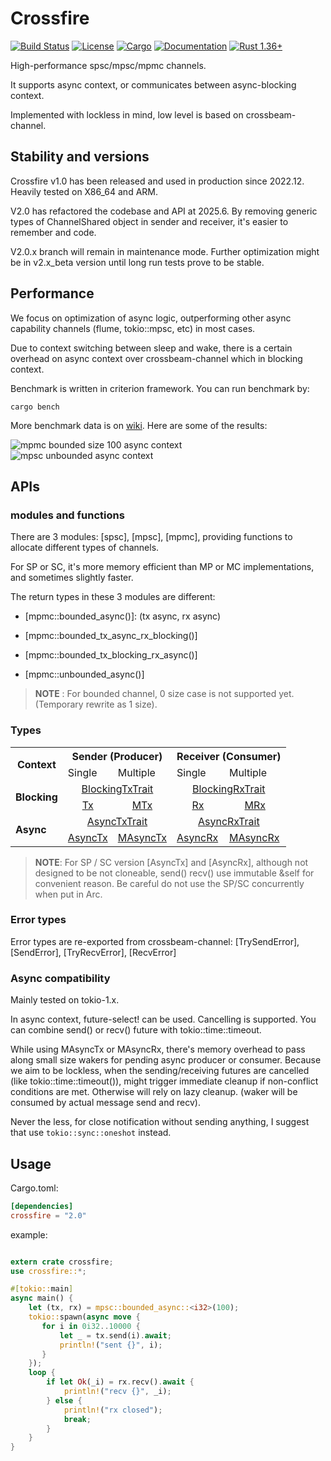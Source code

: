 # Crossfire

[![Build Status](https://github.com/frostyplanet/crossfire-rs/workflows/Rust/badge.svg)](
https://github.com/frostyplanet/crossfire-rs/actions)
[![License](https://img.shields.io/badge/license-MIT%20OR%20Apache--2.0-blue.svg)](
https://github.com/qignstor/crossfire-rs#license)
[![Cargo](https://img.shields.io/crates/v/crossfire.svg)](
https://crates.io/crates/crossfire)
[![Documentation](https://docs.rs/crossfire/badge.svg)](
https://docs.rs/crossfire)
[![Rust 1.36+](https://img.shields.io/badge/rust-1.36+-lightgray.svg)](
https://www.rust-lang.org)

High-performance spsc/mpsc/mpmc channels.

It supports async context, or communicates between async-blocking context.

Implemented with lockless in mind, low level is based on crossbeam-channel.

## Stability and versions

Crossfire v1.0 has been released and used in production since 2022.12. Heavily tested on X86_64 and ARM.

V2.0 has refactored the codebase and API at 2025.6. By removing generic types of ChannelShared object in sender and receiver,
it's easier to remember and code.

V2.0.x branch will remain in maintenance mode. Further optimization might be in v2.x_beta
version until long run tests prove to be stable.

## Performance

We focus on optimization of async logic, outperforming other async capability channels
(flume, tokio::mpsc, etc) in most cases.

Due to context switching between sleep and wake, there is a certain
overhead on async context over crossbeam-channel which in blocking context.

Benchmark is written in criterion framework. You can run benchmark by:

```
cargo bench
```

More benchmark data is on [wiki](https://github.com/frostyplanet/crossfire-rs/wiki). Here are some of the results:

<img src="https://github.com/frostyplanet/crossfire-rs/wiki/images/benchmark-2025-06-27/mpmc_bound_size_100_async.png" alt="mpmc bounded size 100 async context">

<img src="https://github.com/frostyplanet/crossfire-rs/wiki/images/benchmark-2025-06-27/mpsc_unbounded_async.png" alt="mpsc unbounded async context">


## APIs

### modules and functions

There are 3 modules: [spsc], [mpsc], [mpmc], providing functions to allocate different types of channels.

For SP or SC, it's more memory efficient than MP or MC implementations, and sometimes slightly faster.

The return types in these 3 modules are different:

* [mpmc::bounded_async()]:  (tx async, rx async)

* [mpmc::bounded_tx_async_rx_blocking()]

* [mpmc::bounded_tx_blocking_rx_async()]

* [mpmc::unbounded_async()]


> **NOTE** :  For bounded channel, 0 size case is not supported yet. (Temporary rewrite as 1 size).

### Types

<table align="center" cellpadding="30">
<tr> <th rowspan="2"> Context </th><th colspan="2" align="center"> Sender (Producer) </th> <th colspan="2" align="center"> Receiver (Consumer) </th> </tr>
<tr> <td> Single </td> <td> Multiple </td><td> Single </td><td> Multiple </td></tr>
<tr><td rowspan="2"> <b>Blocking</b> </td>
<td colspan="2" align="center"> <a href="trait.BlockingTxTrait.html">BlockingTxTrait</a> </td>
<td colspan="2" align="center"> <a href="trait.BlockingRxTrait.html">BlockingRxTrait</a> </td></tr>
<tr>
<td align="center"> <a href="struct.Tx.html">Tx</a> </td>
<td align="center"> <a href="struct.MTx.html">MTx</a> </td>
<td align="center"> <a href="struct.Rx.html">Rx</a> </td>
<td align="center"> <a href="struct.MRx">MRx</a> </td> </tr>

<tr><td rowspan="2"><b>Async</b></td>
<td colspan="2" align="center"><a href="trait.AsyncTxTrait.html">AsyncTxTrait</a></td>
<td colspan="2" align="center"><a href="trait.AsyncRxTrait.html">AsyncRxTrait</a></td></tr>
<tr>
<td> <a href="struct.AsyncTx.html">AsyncTx</a> </td>
<td> <a href="struct.MAsyncTx.html">MAsyncTx</a> </td>
<td> <a href="struct.AsyncRx.html">AsyncRx</a> </td>
<td> <a href="struct.MAsyncRx.html">MAsyncRx</a> </td></tr>

</table>


> **NOTE**: For SP / SC version [AsyncTx] and [AsyncRx], although not designed to be not cloneable,
 send() recv() use immutable &self for convenient reason. Be careful do not use the SP/SC concurrently when put in Arc.

### Error types

Error types are re-exported from crossbeam-channel:  [TrySendError], [SendError], [TryRecvError], [RecvError]

### Async compatibility

Mainly tested on tokio-1.x.

In async context, future-select! can be used.  Cancelling is supported. You can combine
send() or recv() future with tokio::time::timeout.

While using MAsyncTx or MAsyncRx, there's memory overhead to pass along small size wakers
for pending async producer or consumer. Because we aim to be lockless,
when the sending/receiving futures are cancelled (like tokio::time::timeout()),
might trigger immediate cleanup if non-conflict conditions are met.
Otherwise will rely on lazy cleanup. (waker will be consumed by actual message send and recv).

Never the less, for close notification without sending anything,
I suggest that use `tokio::sync::oneshot` instead.

## Usage

Cargo.toml:
```toml
[dependencies]
crossfire = "2.0"
```
example:

```rust

extern crate crossfire;
use crossfire::*;

#[tokio::main]
async main() {
    let (tx, rx) = mpsc::bounded_async::<i32>(100);
    tokio::spawn(async move {
       for i in 0i32..10000 {
           let _ = tx.send(i).await;
           println!("sent {}", i);
       }
    });
    loop {
        if let Ok(_i) = rx.recv().await {
            println!("recv {}", _i);
        } else {
            println!("rx closed");
            break;
        }
    }
}

```
